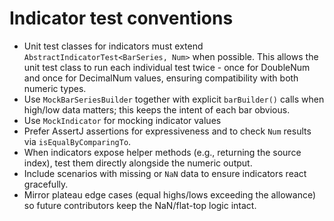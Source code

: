 # Indicator test conventions

- Unit test classes for indicators must extend `AbstractIndicatorTest<BarSeries, Num>` when possible. This allows the unit test class to run each individual test twice - once for DoubleNum and once for DecimalNum values, ensuring compatibility with both numeric types.
- Use `MockBarSeriesBuilder` together with explicit `barBuilder()` calls when high/low data matters; this keeps the intent of each bar obvious.
- Use `MockIndicator` for mocking indicator values
- Prefer AssertJ assertions for expressiveness and to check `Num` results via `isEqualByComparingTo`.
- When indicators expose helper methods (e.g., returning the source index), test them directly alongside the numeric output.
- Include scenarios with missing or `NaN` data to ensure indicators react gracefully.
- Mirror plateau edge cases (equal highs/lows exceeding the allowance) so future contributors keep the NaN/flat-top logic intact.
